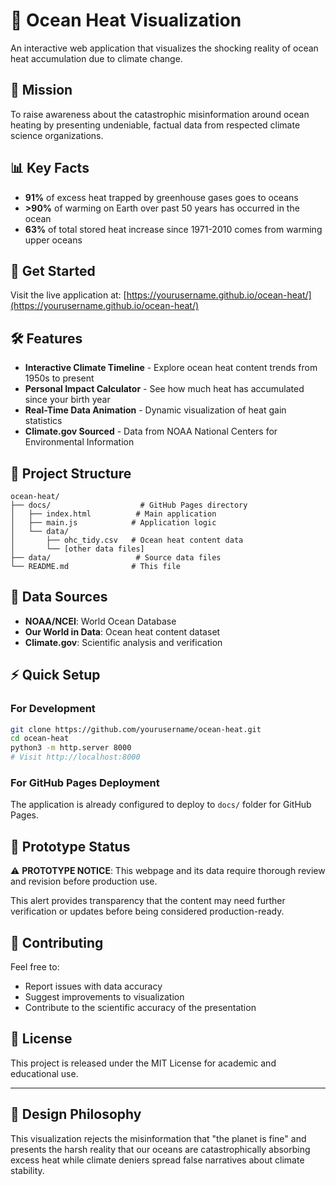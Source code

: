 # 🌊 Ocean Heat Visualization

An interactive web application that visualizes the shocking reality of ocean heat accumulation due to climate change.

## 🎯 **Mission**

To raise awareness about the catastrophic misinformation around ocean heating by presenting undeniable, factual data from respected climate science organizations.

## 📊 **Key Facts**

- **91%** of excess heat trapped by greenhouse gases goes to oceans
- **>90%** of warming on Earth over past 50 years has occurred in the ocean
- **63%** of total stored heat increase since 1971-2010 comes from warming upper oceans

## 🚀 **Get Started**

Visit the live application at: [https://yourusername.github.io/ocean-heat/](https://yourusername.github.io/ocean-heat/)

## 🛠️ **Features**

- **Interactive Climate Timeline** - Explore ocean heat content trends from 1950s to present
- **Personal Impact Calculator** - See how much heat has accumulated since your birth year
- **Real-Time Data Animation** - Dynamic visualization of heat gain statistics
- **Climate.gov Sourced** - Data from NOAA National Centers for Environmental Information

## 📁 **Project Structure**

```
ocean-heat/
├── docs/                    # GitHub Pages directory
│   ├── index.html          # Main application
│   ├── main.js            # Application logic
│   └── data/
│       ├── ohc_tidy.csv   # Ocean heat content data
│       └── [other data files]
├── data/                   # Source data files
└── README.md              # This file
```

## 🔬 **Data Sources**

- **NOAA/NCEI**: World Ocean Database
- **Our World in Data**: Ocean heat content dataset
- **Climate.gov**: Scientific analysis and verification

## ⚡ **Quick Setup**

### For Development
```bash
git clone https://github.com/yourusername/ocean-heat.git
cd ocean-heat
python3 -m http.server 8000
# Visit http://localhost:8000
```

### For GitHub Pages Deployment
The application is already configured to deploy to `docs/` folder for GitHub Pages.

## 🧪 **Prototype Status**

⚠️ **PROTOTYPE NOTICE**: This webpage and its data require thorough review and revision before production use.

This alert provides transparency that the content may need further verification or updates before being considered production-ready.

## 🤝 **Contributing**

Feel free to:
- Report issues with data accuracy
- Suggest improvements to visualization
- Contribute to the scientific accuracy of the presentation

## 📄 **License**

This project is released under the MIT License for academic and educational use.

---

## 🎨 **Design Philosophy**

This visualization rejects the misinformation that "the planet is fine" and presents the harsh reality that our oceans are catastrophically absorbing excess heat while climate deniers spread false narratives about climate stability.
